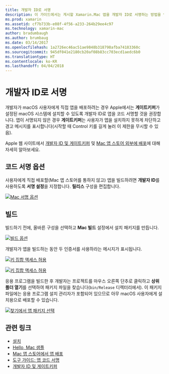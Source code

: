 ```yaml
---
title: 개발자 ID로 서명
description: 이 가이드에서는 게시할 Xamarin.Mac 앱을 개발자 ID로 서명하는 방법을 안내합니다.
ms.prod: xamarin
ms.assetid: cf7b733b-e08f-4f56-a233-264b29ee4c97
ms.technology: xamarin-mac
author: bradumbaugh
ms.author: brumbaug
ms.date: 03/14/2017
ms.openlocfilehash: 1a2726ec46ac51ae9848b318798afba74183360c
ms.sourcegitcommit: 945df041e2180cb20af08b83cc703ecd1aedc6b0
ms.translationtype: HT
ms.contentlocale: ko-KR
ms.lasthandoff: 04/04/2018
---
```

# <a name="sign-with-developer-id"></a>개발자 ID로 서명

개발자가 macOS 사용자에게 직접 앱을 배포하려는 경우 Apple에서는 **게이트키퍼**가 설정된 macOS 시스템에 설치할 수 있도록 개발자 ID로 앱을 코드 서명할 것을 권장합니다. 앱이 서명되지 않은 경우 **게이트키퍼**는 사용자가 앱을 설치하지 못하게 차단하고 경고 메시지를 표시합니다(시작할 때 Control 키를 길게 눌러 이 제한을 무시할 수 있음).

Apple 웹 사이트에서 [개발자 ID 및 게이트키퍼](https://developer.apple.com/resources/developer-id/) 및 [Mac 앱 스토어 외부에 배포](https://developer.apple.com/library/content/documentation/IDEs/Conceptual/AppDistributionGuide/Introduction/Introduction.html)에 대해 자세히 알아보세요.

## <a name="code-signing-options"></a>코드 서명 옵션

사용자에게 직접 배포할(Mac 앱 스토어를 통하지 않고) 앱을 빌드하려면 **개발자 ID**를 사용하도록 **서명 설정**을 지정합니다. **릴리스** 구성을 편집합니다.

 [![](signing-images/config02.png "Mac 서명 옵션")](signing-images/config02.png#lightbox)


## <a name="build"></a>빌드

빌드하기 전에, 올바른 구성을 선택하고 **Mac 빌드** 설정에서 설치 패키지를 만듭니다.

[![](signing-images/config03.png "빌드 옵션")](signing-images/config03.png#lightbox)

개발자가 앱을 빌드하는 동안 두 인증서를 사용하라는 메시지가 표시됩니다.

 [![](signing-images/image57.png "키 집합 액세스 허용")](signing-images/image57.png#lightbox)

 [![](signing-images/image58.png "키 집합 액세스 허용")](signing-images/image58.png#lightbox)

응용 프로그램을 빌드한 후 개발자는 프로젝트를 마우스 오른쪽 단추로 클릭하고 **상위 폴더 열기**를 선택하여 패키지 파일을 찾습니다(`bin/Release` 디렉터리에서). 이 패키지 파일에는 응용 프로그램 설치 관리자가 포함되어 있으므로 아무 macOS 사용자에게 설치용으로 배포할 수 있습니다.

 [![](signing-images/image59.png "찾기에서 앱 패키지 선택")](signing-images/image59.png#lightbox)

## <a name="related-links"></a>관련 링크

- [설치](~//mac/get-started/installation.md)
- [Hello, Mac 샘플](~//mac/get-started/hello-mac.md)
- [Mac 앱 스토어에서 앱 배포](https://developer.apple.com/devcenter/mac/checklist/)
- [도구 가이드: 앱 코드 서명](https://developer.apple.com/library/mac/#documentation/ToolsLanguages/Conceptual/OSXWorkflowGuide/CodeSigning/CodeSigning.html)
- [개발자 ID 및 게이트키퍼](https://developer.apple.com/resources/developer-id/)

